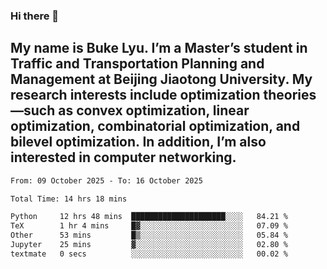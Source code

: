 ### Hi there 👋
## My name is Buke Lyu. I’m a Master’s student in Traffic and Transportation Planning and Management at Beijing Jiaotong University. My research interests include optimization theories—such as convex optimization, linear optimization, combinatorial optimization, and bilevel optimization. In addition, I’m also interested in computer networking.
<!--START_SECTION:waka-->

```txt
From: 09 October 2025 - To: 16 October 2025

Total Time: 14 hrs 18 mins

Python     12 hrs 48 mins  █████████████████████░░░░   84.21 %
TeX        1 hr 4 mins     █▓░░░░░░░░░░░░░░░░░░░░░░░   07.09 %
Other      53 mins         █▒░░░░░░░░░░░░░░░░░░░░░░░   05.84 %
Jupyter    25 mins         ▓░░░░░░░░░░░░░░░░░░░░░░░░   02.80 %
textmate   0 secs          ░░░░░░░░░░░░░░░░░░░░░░░░░   00.02 %
```

<!--END_SECTION:waka-->
<!--
**Bookervsky/Bookervsky** is a ✨ _special_ ✨ repository because its `README.md` (this file) appears on your GitHub profile.

Here are some ideas to get you started:

- 🔭 I’m currently working on ...
- 🌱 I’m currently learning ...
- 👯 I’m looking to collaborate on ...
- 🤔 I’m looking for help with ...
- 💬 Ask me about ...
- 📫 How to reach me: ...
- 😄 Pronouns: ...
- ⚡ Fun fact: ...
-->
